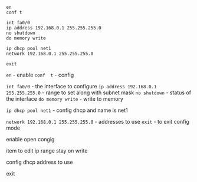 ```
en
conf t

int fa0/0
ip address 192.168.0.1 255.255.255.0
no shutdown
do memory write

ip dhcp pool net1
network 192.168.0.1 255.255.255.0

exit
```

`en` - enable
`conf  t` - config

`int fa0/0` - the interface to configure
`ip address 192.168.0.1 255.255.255.0` - range to set along with subnet mask
`no shutdown` - status of the interface
`do memory write` - write to memory

`ip dhcp pool net1` - config dhcp and name is net1

`network 192.168.0.1 255.255.255.0` - addresses to use
`exit` - to exit config mode

enable
open congig

item to edit
ip range
stay on
write

config dhcp
address to use

exit